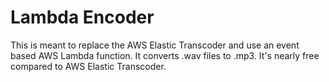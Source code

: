 # Lambda Encoder

This is meant to replace the AWS Elastic Transcoder and use an event based AWS Lambda function. It converts .wav files to .mp3. It's nearly free compared to AWS Elastic Transcoder.